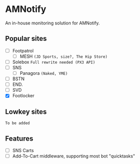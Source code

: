 # AMNotify
An in-house monitoring solution for AMNotify.

## Popular sites
- [ ] Footpatrol
  - [ ] MESH `(JD Sports, size?, The Hip Store)`
- [ ] Solebox `Full rewrite needed (PX3 API)`
- [ ] SNS
  - [ ] Panagora `(Naked, YME)`
- [ ] BSTN
- [ ] END.
- [ ] SVD
- [x] Footlocker

## Lowkey sites
```
To be added
```

## Features
- [ ] SNS Carts
- [ ] Add-To-Cart middleware, supporting most bot "quicktasks"
